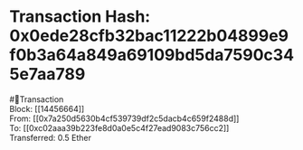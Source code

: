
Transaction Hash: 0x0ede28cfb32bac11222b04899e9f0b3a64a849a69109bd5da7590c345e7aa789
====================================================================================
  
#💸Transaction  
Block: [[14456664]]  
From: [[0x7a250d5630b4cf539739df2c5dacb4c659f2488d]]  
To: [[0xc02aaa39b223fe8d0a0e5c4f27ead9083c756cc2]]  
Transferred: 0.5 Ether